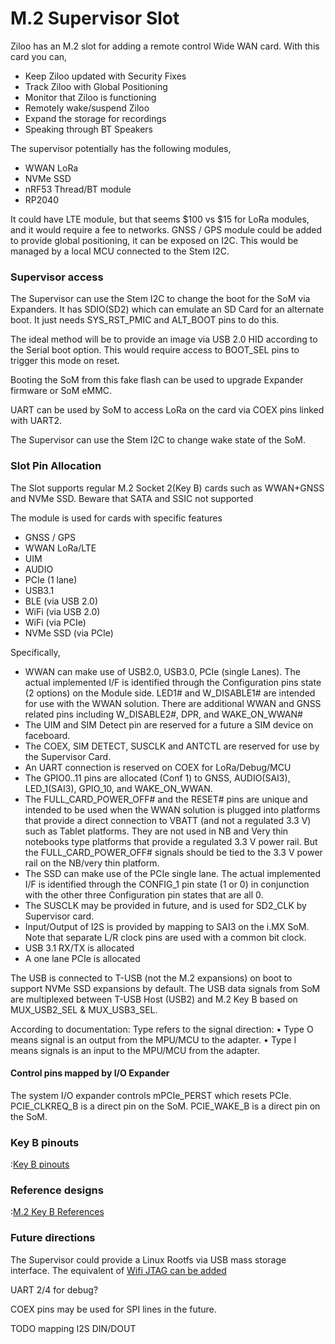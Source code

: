 # M.2 Supervisor Slot

Ziloo has an M.2 slot for adding a remote control Wide WAN card.
With this card you can,

- Keep Ziloo updated with Security Fixes
- Track Ziloo with Global Positioning
- Monitor that Ziloo is functioning
- Remotely wake/suspend Ziloo
- Expand the storage for recordings
- Speaking through BT Speakers

The supervisor potentially has the following modules,

- WWAN LoRa
- NVMe SSD
- nRF53 Thread/BT module
- RP2040

It could have LTE module, but that seems $100 vs $15 for LoRa modules, and it would require a fee to networks.
GNSS / GPS module could be added to provide global positioning, it can be exposed on I2C. This would be managed by a local MCU connected to the Stem I2C.


### Supervisor access

The Supervisor can use the Stem I2C to change the boot for the SoM via Expanders. 
It has SDIO(SD2) which can emulate an SD Card for an alternate boot.
It just needs SYS_RST_PMIC and ALT_BOOT pins to do this.

The ideal method will be to provide an image via USB 2.0 HID according to the Serial boot option.
This would require access to BOOT_SEL pins to trigger this mode on reset.

Booting the SoM from this fake flash can be used to upgrade Expander firmware or SoM eMMC.

UART can be used by SoM to access LoRa on the card via COEX pins linked with UART2.

The Supervisor can use the Stem I2C to change wake state of the SoM.



### Slot Pin Allocation

The Slot supports regular M.2 Socket 2(Key B) cards such as WWAN+GNSS and NVMe SSD.
Beware that SATA and SSIC not supported

The module is used for cards with specific features

- GNSS / GPS
- WWAN LoRa/LTE
- UIM
- AUDIO
- PCIe (1 lane)
- USB3.1
- BLE (via USB 2.0)
- WiFi (via USB 2.0)
- WiFi (via PCIe)
- NVMe SSD (via PCIe)

Specifically,

- WWAN can make use of USB2.0, USB3.0, PCIe (single Lanes). The actual implemented I/F is identified through the Configuration pins state (2 options) on the Module side. LED1# and W_DISABLE1# are intended for use with the WWAN solution. There are additional WWAN and GNSS related pins including W_DISABLE2#, DPR, and WAKE_ON_WWAN#
- The UIM and SIM Detect pin are reserved for a future a SIM device on faceboard.
- The COEX, SIM DETECT, SUSCLK and ANTCTL are reserved for use by the Supervisor Card.
- An UART connection is reserved on COEX for LoRa/Debug/MCU
- The GPIO0..11 pins are allocated (Conf 1) to GNSS, AUDIO(SAI3), LED_1(SAI3), GPIO_10, and WAKE_ON_WWAN.
- The FULL_CARD_POWER_OFF# and the RESET# pins are unique and intended to be used when the WWAN solution is plugged into platforms that provide a direct connection to VBATT (and not a regulated 3.3 V) such as Tablet platforms. They are not used in NB and Very thin notebooks type platforms that provide a regulated 3.3 V power rail. But the FULL_CARD_POWER_OFF# signals should be tied to the 3.3 V power rail on the NB/very thin platform.
- The SSD can make use of the PCIe single lane. The actual implemented I/F is identified through the CONFIG_1 pin state (1 or 0) in conjunction with the other three Configuration pin states that are all 0. 
- The SUSCLK may be provided in future, and is used for SD2_CLK by Supervisor card.
- Input/Output of I2S is provided by mapping to SAI3 on the i.MX SoM. Note that separate L/R clock pins are used with a common bit clock.
- USB 3.1 RX/TX is allocated
- A one lane PCIe is allocated

The USB is connected to T-USB (not the M.2 expansions) on boot to support NVMe SSD expansions by default.
The USB data signals from SoM are multiplexed between T-USB Host (USB2) and M.2 Key B based on MUX_USB2_SEL & MUX_USB3_SEL.

According to documentation: Type refers to the signal direction:
• Type O means signal is an output from the MPU/MCU to the adapter. 
• Type I means signals is an input to the MPU/MCU from the adapter.


#### Control pins mapped by I/O Expander

The system I/O expander controls mPCIe_PERST which resets PCIe.
PCIE_CLKREQ_B is a direct pin on the SoM.
PCIE_WAKE_B is a direct pin on the SoM. 




### Key B pinouts

:[Key B pinouts](../pinouts/M2_KEY_B_CONNECTOR.md)


### Reference designs

:[M.2 Key B References](../refs/m.2/M2_KEY_B_REFS.md)


### Future directions

The Supervisor could provide a Linux Rootfs via USB mass storage interface.
The equivalent of [Wifi JTAG can be added](https://github.com/emard/wifi_jtag)

UART 2/4 for debug?

COEX pins may be used for SPI lines in the future.

TODO mapping I2S DIN/DOUT
